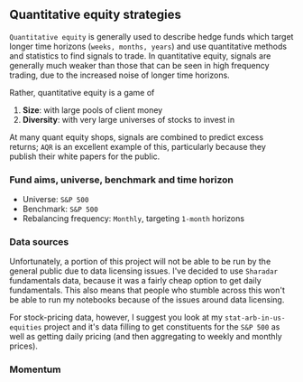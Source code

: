 ## Quantitative equity strategies

`Quantitative equity` is generally used to describe hedge funds which target longer time horizons (`weeks, months, years`) and use quantitative methods and statistics to find signals to trade. In quantitative equity, signals are generally much weaker than those that can be seen in high frequency trading, due to the increased noise of longer time horizons.

Rather, quantitative equity is a game of
1. **Size**: with large pools of client money
2. **Diversity**: with very large universes of stocks to invest in

At many quant equity shops, signals are combined to predict excess returns; `AQR` is an excellent example of this, particularly because they publish their white papers for the public.

### Fund aims, universe, benchmark and time horizon

- Universe: `S&P 500`
- Benchmark: `S&P 500`
- Rebalancing frequency: `Monthly`, targeting `1-month` horizons

### Data sources

Unfortunately, a portion of this project will not be able to be run by the general public due to data licensing issues. I've decided to use `Sharadar` fundamentals data, because it was a fairly cheap option to get daily fundamentals. This also means that people who stumble across this won't be able to run my notebooks because of the issues around data licensing.

For stock-pricing data, however, I suggest you look at my `stat-arb-in-us-equities` project and it's data filling to get constituents for the `S&P 500` as well as getting daily pricing (and then aggregating to weekly and monthly prices).

### Momentum

